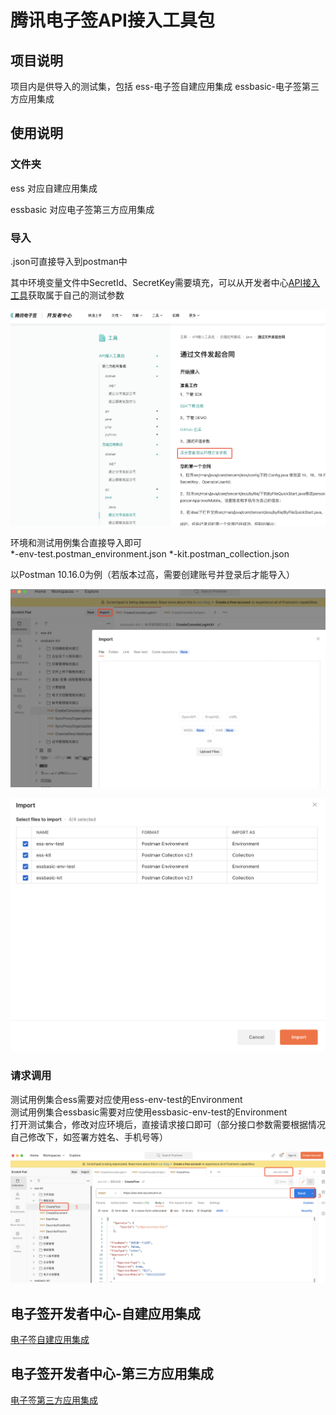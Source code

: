 # 腾讯电子签API接入工具包

## 项目说明
项目内是供导入的测试集，包括
ess-电子签自建应用集成
essbasic-电子签第三方应用集成

## 使用说明
### 文件夹
ess 对应自建应用集成

essbasic 对应电子签第三方应用集成

### 导入
.json可直接导入到postman中

其中环境变量文件中SecretId、SecretKey需要填充，可以从开发者中心[API接入工具](https://qian.tencent.com/developers/tools/company/javaCreateFlowByFile)获取属于自己的测试参数<br/>

![](pics/developer_center.png)

环境和测试用例集合直接导入即可<br/>
*-env-test.postman_environment.json
*-kit.postman_collection.json

以Postman 10.16.0为例（若版本过高，需要创建账号并登录后才能导入）

![](pics/postman1.png)

![](pics/postman2.png)

### 请求调用
测试用例集合ess需要对应使用ess-env-test的Environment<br/>
测试用例集合essbasic需要对应使用essbasic-env-test的Environment<br/>
打开测试集合，修改对应环境后，直接请求接口即可（部分接口参数需要根据情况自己修改下，如签署方姓名、手机号等）

![](pics/postman3.png)

## 电子签开发者中心-自建应用集成
[电子签自建应用集成](https://qian.tencent.com/developers/company/overview)

## 电子签开发者中心-第三方应用集成
[电子签第三方应用集成](https://qian.tencent.com/developers/partner/overview)